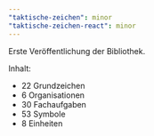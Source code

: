 ```yaml
---
"taktische-zeichen": minor
"taktische-zeichen-react": minor
---
```


Erste Veröffentlichung der Bibliothek.

Inhalt:

- 22 Grundzeichen
- 6 Organisationen
- 30 Fachaufgaben
- 53 Symbole
- 8 Einheiten
